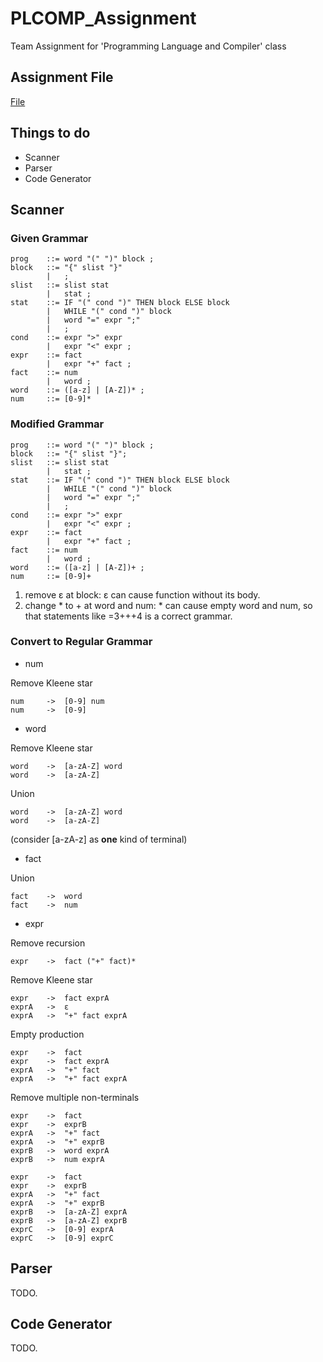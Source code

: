 # PLCOMP_Assignment
Team Assignment for 'Programming Language and Compiler' class

## Assignment File
[File](Compiler_Project-2019.pdf)

## Things to do
 - Scanner
 - Parser
 - Code Generator

## Scanner
### Given Grammar
```
prog    ::= word "(" ")" block ;
block	::= "{" slist "}"	
        |   ;
slist 	::= slist stat
        |   stat ;
stat 	::= IF "(" cond ")" THEN block ELSE block
        |   WHILE "(" cond ")" block
        |   word "=" expr ";"
        |   ;
cond 	::= expr ">" expr
        |   expr "<" expr ;
expr 	::= fact
        |   expr "+" fact ;	
fact 	::= num
        |   word ;
word	::= ([a-z] | [A-Z])* ;
num     ::= [0-9]*
```
### Modified Grammar
```
prog    ::= word "(" ")" block ;
block   ::= "{" slist "}";
slist   ::= slist stat
        |   stat ;
stat 	::= IF "(" cond ")" THEN block ELSE block
        |   WHILE "(" cond ")" block
        |   word "=" expr ";"
        |   ;
cond 	::= expr ">" expr
        |   expr "<" expr ;
expr 	::= fact
        |   expr "+" fact ;	
fact 	::= num
        |   word ;
word	::= ([a-z] | [A-Z])+ ;
num     ::= [0-9]+
```
1. remove ε at block: ε can cause function without its body.
2. change * to + at word and num: * can cause empty word and num, so that statements like =3+++4 is a correct grammar.
### Convert to Regular Grammar
 - num

Remove Kleene star
```
num     ->  [0-9] num
num     ->  [0-9]
```
 - word

Remove Kleene star
```
word    ->  [a-zA-Z] word
word    ->  [a-zA-Z]
```
Union
```
word    ->  [a-zA-Z] word
word    ->  [a-zA-Z]
```
(consider \[a-zA-z] as __one__ kind of terminal)
 - fact

Union
```
fact    ->  word
fact    ->  num
```
 - expr

Remove recursion
```
expr    ->  fact ("+" fact)*
```
Remove Kleene star
```
expr    ->  fact exprA
exprA   ->  ε
exprA   ->  "+" fact exprA
```
Empty production
```
expr    ->  fact
expr    ->  fact exprA
exprA   ->  "+" fact
exprA   ->  "+" fact exprA
```
Remove multiple non-terminals
```
expr    ->  fact
expr    ->  exprB
exprA   ->  "+" fact
exprA   ->  "+" exprB
exprB   ->  word exprA
exprB   ->  num exprA
```
```
expr    ->  fact
expr    ->  exprB
exprA   ->  "+" fact
exprA   ->  "+" exprB
exprB   ->  [a-zA-Z] exprA
exprB   ->  [a-zA-Z] exprB
exprC   ->  [0-9] exprA
exprC   ->  [0-9] exprC
```
<!-- - cond
```
```
<!-- ### Each Grammar to NFA
 - num
 
 ![NFA_num](scanner/image/nfa_num.png)
 - word
 
 ![NFA word](scanner/image/nfa_word.png)
 - fact
 
 ![NFA fact](scanner/image/nfa_fact_simple.png)
 - expr
 
 ![NFA expr](scanner/image/nfa_expr_simple.png)
 - cond
 
 ![NFA cond](scanner/image/nfa_cond_simple.png)
 - stat
 
 ![NFA stat](scanner/image/nfa_stat_simple.png)
 - slist
 
 ![NFA slist](scanner/image/nfa_slist_simple.png)
 - block
 
 ![NFA block](scanner/image/nfa_block_simple.png)
 - prog
 
 ![NFA prog](scanner/image/nfa_prog_simple.png)

### Combining NFAs
TODO.-->

## Parser
TODO.

## Code Generator
TODO.
